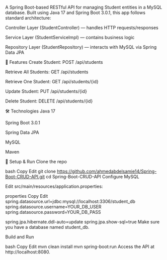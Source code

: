 A Spring Boot-based RESTful API for managing Student entities in a MySQL database. Built using Java 17 and Spring Boot 3.0.1, this app follows standard architecture:

Controller Layer (StudentController) — handles HTTP requests/responses

Service Layer (StudentServiceImpl) — contains business logic

Repository Layer (StudentRepository) — interacts with MySQL via Spring Data JPA

🎯 Features
Create Student: POST /api/students

Retrieve All Students: GET /api/students

Retrieve One Student: GET /api/students/{id}

Update Student: PUT /api/students/{id}

Delete Student: DELETE /api/students/{id}

🛠️ Technologies
Java 17

Spring Boot 3.0.1

Spring Data JPA

MySQL

Maven

🔧 Setup & Run
Clone the repo

bash
Copy
Edit
git clone https://github.com/ahmedabdelsamie14/Spring-Boot-CRUD-API.git
cd Spring-Boot-CRUD-API
Configure MySQL

Edit src/main/resources/application.properties:

properties
Copy
Edit
spring.datasource.url=jdbc:mysql://localhost:3306/student_db
spring.datasource.username=YOUR_DB_USER
spring.datasource.password=YOUR_DB_PASS

spring.jpa.hibernate.ddl-auto=update
spring.jpa.show-sql=true
Make sure you have a database named student_db.

Build and Run

bash
Copy
Edit
mvn clean install
mvn spring-boot:run
Access the API at http://localhost:8080.

